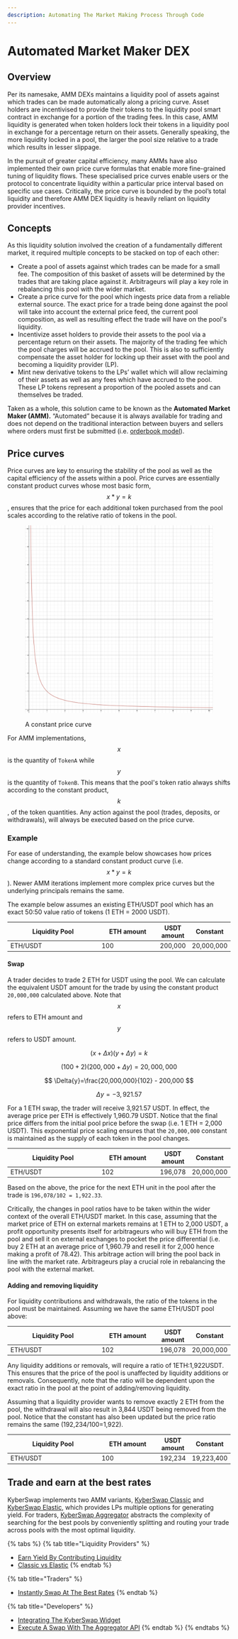 ```yaml
---
description: Automating The Market Making Process Through Code
---
```


# Automated Market Maker DEX

## Overview

Per its namesake, AMM DEXs maintains a liquidity pool of assets against which trades can be made automatically along a pricing curve. Asset holders are incentivised to provide their tokens to the liquidity pool smart contract in exchange for a portion of the trading fees. In this case, AMM liquidity is generated when token holders lock their tokens in a liquidity pool in exchange for a percentage return on their assets. Generally speaking, the more liquidity locked in a pool, the larger the pool size relative to a trade which results in lesser slippage.

In the pursuit of greater capital efficiency, many AMMs have also implemented their own price curve formulas that enable more fine-grained tuning of liquidity flows. These specialised price curves enable users or the protocol to concentrate liquidity within a particular price interval based on specific use cases. Critically, the price curve is bounded by the pool’s total liquidity and therefore AMM DEX liquidity is heavily reliant on liquidity provider incentives.

## Concepts

As this liquidity solution involved the creation of a fundamentally different market, it required multiple concepts to be stacked on top of each other:

* Create a pool of assets against which trades can be made for a small fee. The composition of this basket of assets will be determined by the trades that are taking place against it. Arbitrageurs will play a key role in rebalancing this pool with the wider market.
* Create a price curve for the pool which ingests price data from a reliable external source. The exact price for a trade being done against the pool will take into account the external price feed, the current pool composition, as well as resulting effect the trade will have on the pool's liquidity.
* Incentivize asset holders to provide their assets to the pool via a percentage return on their assets. The majority of the trading fee which the pool charges will be accrued to the pool. This is also to sufficiently compensate the asset holder for locking up their asset with the pool and becoming a liquidity provider (LP).
* Mint new derivative tokens to the LPs’ wallet which will allow reclaiming of their assets as well as any fees which have accrued to the pool. These LP tokens represent a proportion of the pooled assets and can themselves be traded.

Taken as a whole, this solution came to be known as the **Automated Market Maker (AMM).** “Automated” because it is always available for trading and does not depend on the traditional interaction between buyers and sellers where orders must first be submitted (i.e. [orderbook model](order-book.md)).

## Price curves

Price curves are key to ensuring the stability of the pool as well as the capital efficiency of the assets within a pool. Price curves are essentially constant product curves whose most basic form,   $$x * y =k$$, ensures that the price for each additional token purchased from the pool scales according to the relative ratio of tokens in the pool.&#x20;

<figure><img src="../../../.gitbook/assets/image (15).png" alt=""><figcaption><p>A constant price curve</p></figcaption></figure>

For AMM implementations, $$x$$ is the quantity of `TokenA` while $$y$$ is the quantity of `TokenB`. This means that the pool's token ratio always shifts according to the constant product, $$k$$,  of the token quantities. Any action against the pool (trades, deposits, or withdrawals), will always be executed based on the price curve.

### Example

For ease of understanding, the example below showcases how prices change according to a standard constant product curve (i.e. $$x * y =k$$). Newer AMM iterations implement more complex price curves but the underlying principals remains the same.

The example below assumes an existing ETH/USDT pool which has an exact 50:50 value ratio of tokens (1 ETH = 2000 USDT).

<table><thead><tr><th width="223.33333333333331">Liquidity Pool </th><th width="135">ETH amount</th><th>USDT amount</th><th>Constant</th></tr></thead><tbody><tr><td>ETH/USDT</td><td>100</td><td>200,000</td><td>20,000,000</td></tr></tbody></table>

#### Swap

A trader decides to trade 2 ETH for USDT using the pool. We can calculate the equivalent USDT amount for the trade by using the constant product `20,000,000` calculated above. Note that $$x$$ refers to ETH amount and $$y$$ refers to USDT amount.

$$
(x +\Delta{x})(y+\Delta{y})=k
$$

$$
(100+2)(200,000+\Delta{y})=20,000,000
$$

$$
\Delta{y}=\frac{20,000,000}{102} - 200,000
$$

$$
\Delta{y}=-3,921.57
$$

For a 1 ETH swap, the trader will receive 3,921.57 USDT. In effect, the average price per ETH is effectively 1,960.79 USDT. Notice that the final price differs from the initial pool price before the swap (i.e. 1 ETH = 2,000 USDT). This exponential price scaling ensures that the `20,000,000` constant is maintained as the supply of each token in the pool changes.

<table><thead><tr><th width="223.33333333333331">Liquidity Pool </th><th width="135">ETH amount</th><th>USDT amount</th><th>Constant</th></tr></thead><tbody><tr><td>ETH/USDT</td><td>102</td><td>196,078</td><td>20,000,000</td></tr></tbody></table>

Based on the above, the price for the next ETH unit in the pool after the trade is `196,078/102 = 1,922.33`.

Critically, the changes in pool ratios have to be taken within the wider context of the overall ETH/USDT market. In this case, assuming that the market price of ETH on external markets remains at 1 ETH to 2,000 USDT, a profit opportunity presents itself for arbitrageurs who will buy ETH from the pool and sell it on external exchanges to pocket the price differential (i.e. buy 2 ETH at an average price of 1,960.79 and resell it for 2,000 hence making a profit of 78.42). This arbitrage action will bring the pool back in line with the market rate. Arbitrageurs play a crucial role in rebalancing the pool with the external market.

#### Adding and removing liquidity

For liquidity contributions and withdrawals, the ratio of the tokens in the pool must be maintained. Assuming we have the same ETH/USDT pool above:

<table><thead><tr><th width="223.33333333333331">Liquidity Pool </th><th width="135">ETH amount</th><th>USDT amount</th><th>Constant</th></tr></thead><tbody><tr><td>ETH/USDT</td><td>102</td><td>196,078</td><td>20,000,000</td></tr></tbody></table>

Any liquidity additions or removals, will require a ratio of 1ETH:1,922USDT. This ensures that the price of the pool is unaffected by liquidity additions or removals. Consequently, note that the ratio will be dependent upon the exact ratio in the pool at the point of adding/removing liquidity.

Assuming that a liquidity provider wants to remove exactly 2 ETH from the pool, the withdrawal will also result in 3,844 USDT being removed from the pool. Notice that the constant has also been updated but the price ratio remains the same (192,234/100=1,922).

<table><thead><tr><th width="223.33333333333331">Liquidity Pool </th><th width="135">ETH amount</th><th>USDT amount</th><th>Constant</th></tr></thead><tbody><tr><td>ETH/USDT</td><td>100</td><td>192,234</td><td>19,223,400</td></tr></tbody></table>

## Trade and earn at the best rates

KyberSwap implements two AMM variants, [KyberSwap Classic](../../../liquidity-solutions/kyberswap-elastic/) and [KyberSwap Elastic](../../../liquidity-solutions/kyberswap-elastic/), which provides LPs multiple options for generating yield. For traders, [KyberSwap Aggregator](../../../kyberswap-solutions/kyberswap-aggregator/) abstracts the complexity of searching for the best pools by conveniently splitting and routing your trade across pools with the most optimal liquidity.

{% tabs %}
{% tab title="Liquidity Providers" %}
* [Earn Yield By Contributing Liquidity](../../../kyberswap-solutions/kyberswap-interface/user-guides/earn-yield-by-contributing-liquidity.md)
* [Classic vs Elastic](../../../liquidity-solutions/classic-vs-elastic/)
{% endtab %}

{% tab title="Traders" %}
* [Instantly Swap At The Best Rates](../../../kyberswap-solutions/kyberswap-interface/user-guides/instantly-swap-at-the-best-rates.md)
{% endtab %}

{% tab title="Developers" %}
* [Integrating The KyberSwap Widget](../../../kyberswap-solutions/kyberswap-widget/developer-guides/integrating-the-kyberswap-widget.md)
* [Execute A Swap With The Aggregator API](../../../kyberswap-solutions/kyberswap-aggregator/developer-guides/execute-a-swap-with-the-aggregator-api.md)
{% endtab %}
{% endtabs %}
